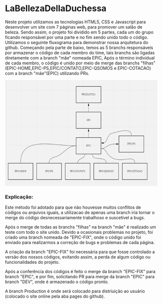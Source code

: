 # LaBellezaDellaDuchessa

<p>Neste projeto utilizamos as tecnologias HTML5, CSS e Javascript para desenvolver um site com 7 páginas web, para promover um salão de beleza. Sendo assim, o projeto foi dividido em 5 partes, cada um do grupo ficando responsável por uma parte e no fim sendo unido todo o código. Utilizamos o seguinte fluxograma para demonstrar nossa arquitetura do github. Começando pela parte de baixo, temos as 5 branchs responsáveis por armazenar o código de cada membro do time, tais branchs são ligadas diretamente com a branch "mãe" nomeada EPIC, Após o término individual de cada membro, o código é unido por meio de merge das branchs "filhas"(EPIC-HOME,EPIC-PS,EPIC/CONTATO,EPIC-QSOMOS e EPIC-COTACAO) com a branch "mãe"(EPIC) utilizando PRs.</p>

<div align="center">
<img height="350em" src="./images/FLUXOGRAMA.png">
</div>

### Explicação:
<p>Este método foi adotado para que não houvesse muitos conflitos de códigos ou arquivos iguais, a utilizacao de apenas uma branch iria tornar o merge do código desnecessariamente trabalhoso e suscetível a bugs.

Após o merge de todas as branchs "filhas" na branch "mãe" é realizado um teste com todo o site unido. Devido a ocasionais problemas no projeto, foi criado uma branch nomeada de "EPIC-FIX", onde  o código unido foi enviado para realizarmos a correção de bugs e problemas de cada página.

A criação da branch "EPIC-FIX" foi necessária para que fosse controlado a versão dos nossos códigos, evitando assim, a perda de algum código ou funcionalidades do projeto.

Após a conferência dos códigos é  feito o merge da branch "EPIC-FIX" para branch "EPIC", e por fim, solicitando PR para merge da branch "EPIC" para branch "DEV", onde é armazenado o código pronto.

A  branch Production é onde será colocado para distriuição ao usuário (colocado o site online pela aba pages do github).<p>
